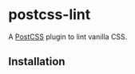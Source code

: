 # postcss-lint

A <a href="https://github.com/postcss/postcss" target="_blank">PostCSS</a> plugin to lint vanilla CSS.


## Installation
